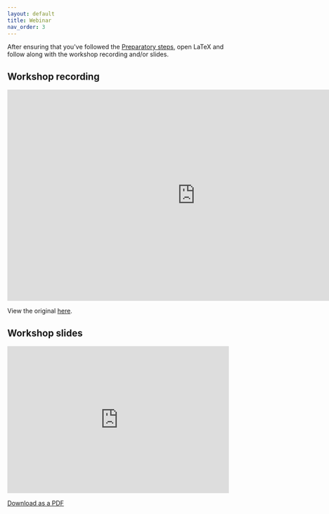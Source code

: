 ```yaml
---
layout: default
title: Webinar
nav_order: 3
---
```


After ensuring that you've followed the [Preparatory steps](preparation), open LaTeX and follow along with the workshop recording and/or slides. 

## Workshop recording

<iframe height="480" width="853" allowfullscreen frameborder=0 src="https://echo360.ca/media/4841a75f-7797-4e81-a440-7b27626d3895/public"> </iframe>

View the original [here](https://echo360.ca/section/8573df1a-4fe8-4c7f-a88f-cdbdf9b96e16/public).


## Workshop slides

<div style="position:relative;padding-top:66.25%;">
<iframe src="https://docs.google.com/viewer?url=https://github.com/scds/intro-latex/blob/a39ed4222094132bcb1f3fed9d3ab2aa128ddb9c/assets/docs/Intro_to_LaTeX_workshop.pdf" class="gde-frame" style="position:absolute;top:0;left:0;width:100%;height:100%;border:none;" scrolling="no"></iframe>
</div>

[Download as a PDF](https://github.com/scds/intro-latex/blob/main/assets/docs/Intro_to_LaTeX_workshop.pdf)
<br>
